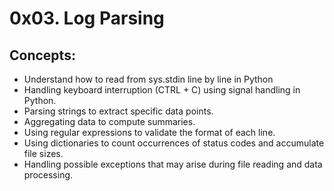 # 0x03. Log Parsing

## Concepts:
 
- Understand how to read from sys.stdin line by line  in Python
- Handling keyboard interruption (CTRL + C) using signal handling in Python.
- Parsing strings to extract specific data points.
- Aggregating data to compute summaries.
- Using regular expressions to validate the format of each line.
- Using dictionaries to count occurrences of status codes and accumulate file sizes.
- Handling possible exceptions that may arise during file reading and data processing.
